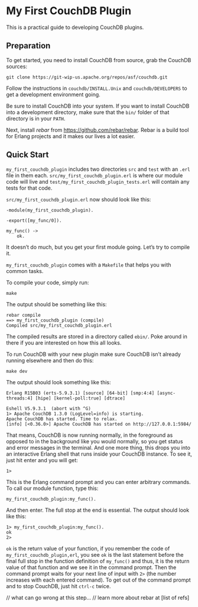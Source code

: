 # My First CouchDB Plugin

This is a practical guide to developing CouchDB plugins.


## Preparation

To get started, you need to install CouchDB from source, grab the CouchDB sources:

    git clone https://git-wip-us.apache.org/repos/asf/couchdb.git

Follow the instructions in `couchdb/INSTALL.Unix` and `couchdb/DEVELOPERS` to get a development environment going.

Be sure to install CouchDB into your system. If you want to install CouchDB into a development directory, make sure that the `bin/` folder of that directory is in your `PATH`.

Next, install *rebar* from <https://github.com/rebar/rebar>. Rebar is a build tool for Erlang projects and it makes our lives a lot easier.


## Quick Start


`my_first_couchdb_plugin` includes two directories `src` and `test` with an `.erl` file in them each. `src/my_first_couchdb_plugin.erl` is where our module code will live and `test/my_first_couchdb_plugin_tests.erl` will contain any tests for that code.

`src/my_first_couchdb_plugin.erl` now should look like this:

    -module(my_first_couchdb_plugin).

    -export([my_func/0]).

    my_func() ->
        ok.

It doesn’t do much, but you get your first module going. Let’s try to compile it.

`my_first_couchdb_plugin` comes with a `Makefile` that helps you with common tasks.

To compile your code, simply run:

    make

The output should be something like this:

    rebar compile
    ==> my_first_couchdb_plugin (compile)
    Compiled src/my_first_couchdb_plugin.erl

The compiled results are stored in a directory called `ebin/`. Poke around in there if you are interested on how this all looks.

To run CouchDB with your new plugin make sure CouchDB isn’t already running elsewhere and then do this:

    make dev

The output should look something like this:


    Erlang R15B03 (erts-5.9.3.1) [source] [64-bit] [smp:4:4] [async-threads:4] [hipe] [kernel-poll:true] [dtrace]

    Eshell V5.9.3.1  (abort with ^G)
    1> Apache CouchDB 1.3.0 (LogLevel=info) is starting.
    Apache CouchDB has started. Time to relax.
    [info] [<0.36.0>] Apache CouchDB has started on http://127.0.0.1:5984/

That means, CouchDB is now running normally, in the foreground as opposed to in the background like you would normally, so you get status and error messages in the terminal. And one more thing, this drops you into an interactive Erlang shell that runs inside your CouchDB instance. To see it, just hit enter and you will get:

    1>

This is the Erlang command prompt and you can enter arbitrary commands. To call our module function, type this:

    my_first_couchdb_plugin:my_func().

And then enter. The full stop at the end is essential. The output should look like this:

    1> my_first_couchdb_plugin:my_func().
    ok
    2>

`ok` is the return value of your function, if you remember the code of `my_first_couchdb_plugin,erl`, you see `ok` is the last statement before the final full stop in the function definition of `my_func()` and thus, it is the return value of that function and we see it in the command prompt. Then the command prompt waits for your next line of input with `2>` (the number increases with each entered command). To get out of the command prompt and to stop CouchDB, just hit `ctrl-c` twice.



// what can go wrong at this step...
// learn more about rebar at [list of refs]